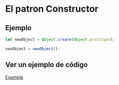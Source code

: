 # El patron Constructor

## Ejemplo

```typescript
let newObject = Object.create(Object.prototype);

newObject = newObject();
```

## Ver un ejemplo de código

[Example](./constructor.ts)
